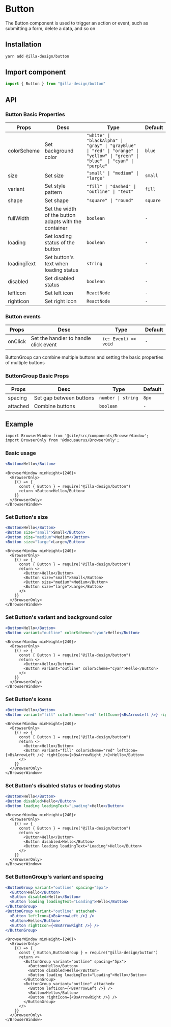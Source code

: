 # Button

The Button component is used to trigger an action or event, such as submitting a form, delete a data, and so on 

## Installation

```bash
yarn add @illa-design/button
```

## Import component

```jsx
import { Button } from "@illa-design/button"
```

## API

### Button Basic Properties

| Props     | Desc                                                  | Type                                                         | Default   |
| ----------- | ----------------------------------------------------- | ------------------------------------------------------------ | -------- |
| colorScheme | Set background color                                  | `"white" \| "blackAlpha" \| "gray" \| "grayBlue" \| "red" \| "orange" \| "yellow" \| "green" \| "blue"  \| "cyan" \| "purple"` | `blue`   |
| size        | Set size                                              | `"small" \| "medium" \| "large"`                               | `small`  |
| variant     | Set style pattern                                     | `"fill" \| "dashed" \| "outline" \| "text"`                    | `fill`   |
| shape       | Set shape                                             | `"square" \| "round"`                                         | `square` |
| fullWidth   | Set the width of the button adapts with the container | `boolean`                                                      | `-`        |
| loading     | Set loading status of the button                      |`boolean`                                                     | `-`        |
| loadingText | Set button's text when loading status                 | `string`                                                       | `-`        |
| disabled    | Set disabled status                                   | `boolean`                                                      | `-`        |
| leftIcon    | Set left icon  						| `ReactNode` 							| `-`      |
| rightIcon   | Set right icon 						| `ReactNode` 							| `-`      |

### Button events

| Props  | Desc                                  | Type               | Default |
| ------- | ------------------------------------- | ------------------ | ------ |
| onClick | Set the handler to handle click event | `(e: Event) => void` |` -    `  |

ButtonGroup can combine multiple buttons and setting the basic properties of multiple buttons

### ButtonGroup Basic Props

| Props    | Desc                    | Type             | Default |
| -------- | ----------------------- | ---------------- | ------- |
| spacing  | Set gap between buttons | `number \| string` | `8px`   |
| attached | Combine buttons         | `boolean `         | `-`    |

## Example

```mdx-code-block
import BrowserWindow from '@site/src/components/BrowserWindow';
import BrowserOnly from '@docusaurus/BrowserOnly';
```

### Basic usage

```jsx
<Button>Hello</Button>
```

```mdx-code-block
<BrowserWindow minHeight={240}>
  <BrowserOnly>
    {() => {
      const { Button } = require("@illa-design/button")
      return <Button>Hello</Button>
    }}
  </BrowserOnly>
</BrowserWindow>
```

### Set Button's size

```jsx
<Button>Hello</Button>
<Button size="small">Small</Button>
<Button size="medium">Medium</Button>
<Button size="large">Large</Button>
```

```mdx-code-block
<BrowserWindow minHeight={240}>
  <BrowserOnly>
    {() => {
      const { Button } = require("@illa-design/button")
      return <>
        <Button>Hello</Button>
        <Button size="small">Small</Button>
        <Button size="medium">Medium</Button>
        <Button size="large">Large</Button>
      </>
    }}
  </BrowserOnly>
</BrowserWindow>
```

### Set Button's variant and background color

```jsx
<Button>Hello</Button>
<Button variant="outline" colorScheme="cyan">Hello</Button>
```

```mdx-code-block
<BrowserWindow minHeight={240}>
  <BrowserOnly>
    {() => {
      const { Button } = require("@illa-design/button")
      return <>
        <Button>Hello</Button>
        <Button variant="outline" colorScheme="cyan">Hello</Button>
      </>
    }}
  </BrowserOnly>
</BrowserWindow>
```
### Set Button's icons

```jsx
<Button>Hello</Button>
<Button variant="fill" colorScheme="red" leftIcon={<BsArrowLeft />} rightIcon={<BsArrowRight />}>Hello</Button>
```

```mdx-code-block
<BrowserWindow minHeight={240}>
  <BrowserOnly>
    {() => {
      const { Button } = require("@illa-design/button")
      return <>
        <Button>Hello</Button>
        <Button variant="fill" colorScheme="red" leftIcon={<BsArrowLeft />} rightIcon={<BsArrowRight />}>Hello</Button>
      </>
    }}
  </BrowserOnly>
</BrowserWindow>
```

### Set Button's disabled status or loading status

```jsx
<Button>Hello</Button>
<Button disabled>Hello</Button>
<Button loading loadingText="Loading">Hello</Button>
```

```mdx-code-block
<BrowserWindow minHeight={240}>
  <BrowserOnly>
    {() => {
      const { Button } = require("@illa-design/button")
      return <>
        <Button>Hello</Button>
        <Button disabled>Hello</Button>
        <Button loading loadingText="Loading">Hello</Button>
      </>
    }}
  </BrowserOnly>
</BrowserWindow>
```

### Set ButtonGroup's variant and spacing

```jsx
<ButtonGroup variant="outline" spacing="5px">
  <Button>Hello</Button>
  <Button disabled>Hello</Button>
  <Button loading loadingText="Loading">Hello</Button>
</ButtonGroup>
<ButtonGroup variant="outline" attached>
  <Button leftIcon={<BsArrowLeft />} />
  <Button>Hello</Button>
  <Button rightIcon={<BsArrowRight />} />
</ButtonGroup>
```

```mdx-code-block
<BrowserWindow minHeight={240}>
  <BrowserOnly>
    {() => {
      const { Button,ButtonGroup } = require("@illa-design/button")
      return <>
        <ButtonGroup variant="outline" spacing="5px">
          <Button>Hello</Button>
          <Button disabled>Hello</Button>
          <Button loading loadingText="Loading">Hello</Button>
        </ButtonGroup>
        <ButtonGroup variant="outline" attached>
          <Button leftIcon={<BsArrowLeft />} />
          <Button>Hello</Button>
          <Button rightIcon={<BsArrowRight />} />
        </ButtonGroup>
      </>
    }}
  </BrowserOnly>
</BrowserWindow>
```
